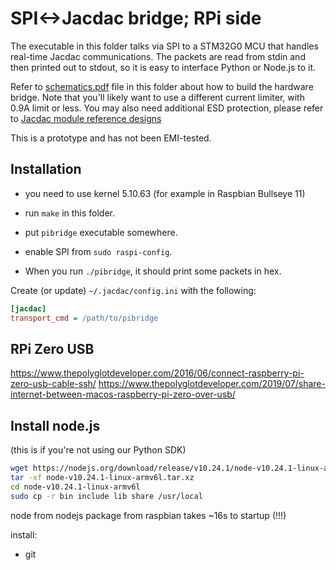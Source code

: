 # SPI<->Jacdac bridge; RPi side

The executable in this folder talks via SPI to a STM32G0 MCU that handles real-time Jacdac communications.
The packets are read from stdin and then printed out to stdout, so it is easy to interface Python or Node.js to it.


Refer to [schematics.pdf](./schematics.pdf) file in this folder about how to build the hardware bridge.
Note that you'll likely want to use a different current limiter, with 0.9A limit or less.
You may also need additional ESD protection, please refer to [Jacdac module reference designs](https://github.com/microsoft/jacdac-ddk/tree/main/electronics/altium/reference-designs)

This is a prototype and has not been EMI-tested.

## Installation

* you need to use kernel 5.10.63 (for example in Raspbian Bullseye 11)
* run `make` in this folder.
* put `pibridge` executable somewhere.

* enable SPI from `sudo raspi-config`.

* When you run `./pibridge`, it should print some packets in hex.

Create (or update) `~/.jacdac/config.ini` with the following:

```ini
[jacdac]
transport_cmd = /path/to/pibridge
```

## RPi Zero USB

https://www.thepolyglotdeveloper.com/2016/06/connect-raspberry-pi-zero-usb-cable-ssh/
https://www.thepolyglotdeveloper.com/2019/07/share-internet-between-macos-raspberry-pi-zero-over-usb/

## Install node.js

(this is if you're not using our Python SDK)

```bash
wget https://nodejs.org/download/release/v10.24.1/node-v10.24.1-linux-armv6l.tar.xz
tar -xf node-v10.24.1-linux-armv6l.tar.xz
cd node-v10.24.1-linux-armv6l
sudo cp -r bin include lib share /usr/local
```

node from nodejs package from raspbian takes ~16s to startup (!!!)

install:
* git
